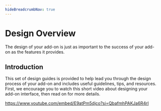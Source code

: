 ```yaml
---
hideBreadcrumbNav: true
---
```


# Design Overview

The design of your add-on is just as important to the success of your add-on as the features it provides.

## Introduction

This set of design guides is provided to help lead you through the design process of your add-on and includes useful guidelines, tips, and resources. First, we encourage you to watch this short video about designing your add-on interface, then read on for more details. 

<Embed slots="video" />

https://www.youtube.com/embed/E9atPm5djco?si=QbafmhPAKJa6R4rI
